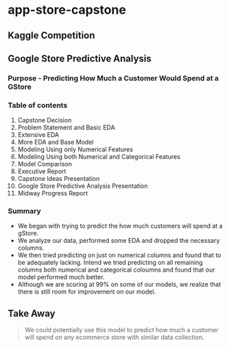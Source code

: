 # app-store-capstone
## Kaggle Competition 
## Google Store Predictive Analysis
### Purpose - Predicting How Much a Customer Would Spend at a GStore


### Table of contents
1. Capstone Decision
2. Problem Statement and Basic EDA
3. Extensive EDA
4. More EDA and Base Model 
5. Modeling Using only Numerical Features
6. Modeling Using both Numerical and Categorical Features
7. Model Comparison
8. Executive Report
9. Capstone Ideas Presentation 
10. Google Store Predictive Analysis Presentation
11. Midway Progress Report

### Summary
- We began with trying to predict the how much customers will spend at a gStore.
- We analyze our data, performed some EDA and dropped the necessary columns.
- We then tried predicting on just on numerical columns and found that to be adequately lacking.
Intend we tried predicting on all remaining columns both numerical and categorical coloumns and found that our model performed much better. 
- Although we are scoring at 99% on some of our models, we realize that there is still room for improvement on our model.

## Take Away
> We could potentially use this model to predict how much a customer will spend on any ecommerce store with similar data collection.
